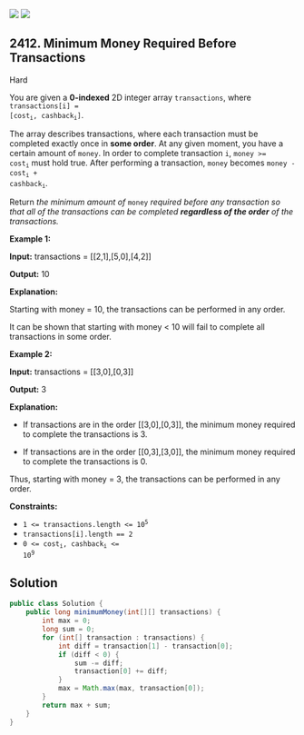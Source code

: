 [![](https://img.shields.io/github/stars/javadev/LeetCode-in-Java?label=Stars&style=flat-square)](https://github.com/javadev/LeetCode-in-Java)
[![](https://img.shields.io/github/forks/javadev/LeetCode-in-Java?label=Fork%20me%20on%20GitHub%20&style=flat-square)](https://github.com/javadev/LeetCode-in-Java/fork)

## 2412\. Minimum Money Required Before Transactions

Hard

You are given a **0-indexed** 2D integer array `transactions`, where <code>transactions[i] = [cost<sub>i</sub>, cashback<sub>i</sub>]</code>.

The array describes transactions, where each transaction must be completed exactly once in **some order**. At any given moment, you have a certain amount of `money`. In order to complete transaction `i`, <code>money >= cost<sub>i</sub></code> must hold true. After performing a transaction, `money` becomes <code>money - cost<sub>i</sub> + cashback<sub>i</sub></code>.

Return _the minimum amount of_ `money` _required before any transaction so that all of the transactions can be completed **regardless of the order** of the transactions._

**Example 1:**

**Input:** transactions = \[\[2,1],[5,0],[4,2]]

**Output:** 10

**Explanation:**

Starting with money = 10, the transactions can be performed in any order.

It can be shown that starting with money < 10 will fail to complete all transactions in some order. 

**Example 2:**

**Input:** transactions = \[\[3,0],[0,3]]

**Output:** 3

**Explanation:**

- If transactions are in the order [[3,0],[0,3]], the minimum money required to complete the transactions is 3.

- If transactions are in the order [[0,3],[3,0]], the minimum money required to complete the transactions is 0.

Thus, starting with money = 3, the transactions can be performed in any order. 

**Constraints:**

*   <code>1 <= transactions.length <= 10<sup>5</sup></code>
*   `transactions[i].length == 2`
*   <code>0 <= cost<sub>i</sub>, cashback<sub>i</sub> <= 10<sup>9</sup></code>

## Solution

```java
public class Solution {
    public long minimumMoney(int[][] transactions) {
        int max = 0;
        long sum = 0;
        for (int[] transaction : transactions) {
            int diff = transaction[1] - transaction[0];
            if (diff < 0) {
                sum -= diff;
                transaction[0] += diff;
            }
            max = Math.max(max, transaction[0]);
        }
        return max + sum;
    }
}
```
